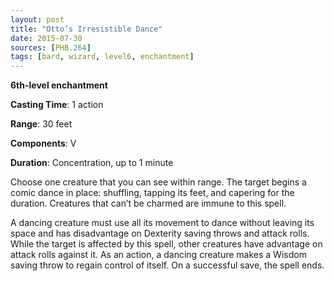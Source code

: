 ```yaml
---
layout: post
title: "Otto’s Irresistible Dance"
date: 2015-07-30
sources: [PHB.264]
tags: [bard, wizard, level6, enchantment]
---
```


**6th-level enchantment**

**Casting Time**: 1 action

**Range**: 30 feet

**Components**: V

**Duration**: Concentration, up to 1 minute

Choose one creature that you can see within range. The target begins a comic dance in place: shuffling, tapping its feet, and capering for the duration. Creatures that can’t be charmed are immune to this spell.

A dancing creature must use all its movement to dance without leaving its space and has disadvantage on Dexterity saving throws and attack rolls. While the target is affected by this spell, other creatures have advantage on attack rolls against it. As an action, a dancing creature makes a Wisdom saving throw to regain control of itself. On a successful save, the spell ends.
